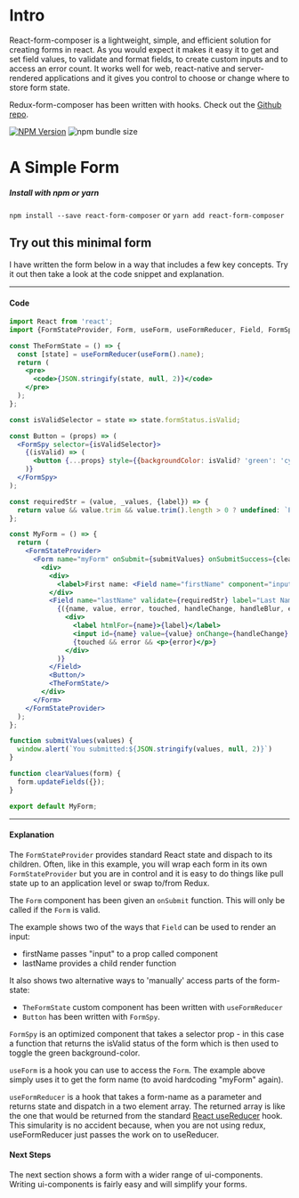 # Intro
React-form-composer is a lightweight, simple, and efficient solution for creating forms in react. As you would expect it makes it easy it to get and set field values, to validate and format fields, to create custom inputs and to access an error count. It works well for web, react-native and server-rendered applications and it gives you control to choose or change where to store form state.

Redux-form-composer has been written with hooks. Check out the [Github repo](https://github.com/chrisfield/react-form-composer). 

[![NPM Version](https://img.shields.io/npm/v/react-form-composer.svg?style=flat)](https://www.npmjs.com/package/react-form-composer)
![npm bundle size](https://img.shields.io/bundlephobia/minzip/react-form-composer.svg)


# A Simple Form
##### Install with npm or yarn
`npm install --save react-form-composer` or `yarn add react-form-composer`

## Try out this minimal form

I have written the form below in a way that includes a few key concepts. Try it out then take a look at the code snippet and explanation.

<!-- STORY -->

---
#### Code
```jsx
import React from 'react';
import {FormStateProvider, Form, useForm, useFormReducer, Field, FormSpy} from 'react-form-composer';

const TheFormState = () => {
  const [state] = useFormReducer(useForm().name);
  return (
    <pre>
      <code>{JSON.stringify(state, null, 2)}</code>
    </pre>
  );
};

const isValidSelector = state => state.formStatus.isValid;

const Button = (props) => (
  <FormSpy selector={isValidSelector}>
    {(isValid) => (
      <button {...props} style={{backgroundColor: isValid? 'green': 'cyan'}} >Submit</button>
    )}
  </FormSpy>
);

const requiredStr = (value, _values, {label}) => {
  return value && value.trim && value.trim().length > 0 ? undefined: `Please enter a value for ${label.toLowerCase()}`
};

const MyForm = () => {  
  return (
    <FormStateProvider>
      <Form name="myForm" onSubmit={submitValues} onSubmitSuccess={clearValues}>
        <div>
          <div>
            <label>First name: <Field name="firstName" component="input"/></label>
          </div>
          <Field name="lastName" validate={requiredStr} label="Last Name:">
            {({name, value, error, touched, handleChange, handleBlur, elementRef, label}) => (
              <div>
                <label htmlFor={name}>{label}</label>
                <input id={name} value={value} onChange={handleChange} onBlur={handleBlur} ref={elementRef}/>
                {touched && error && <p>{error}</p>}
              </div>
            )}
          </Field>
          <Button/>
          <TheFormState/> 
        </div>
      </Form>
    </FormStateProvider>
  );
};

function submitValues(values) {
  window.alert(`You submitted:${JSON.stringify(values, null, 2)}`)
}

function clearValues(form) {
  form.updateFields({});
}

export default MyForm;
```
---

#### Explanation
The `FormStateProvider` provides standard React state and dispach to its children. Often, like in this example, you will wrap each form in its own `FormStateProvider` but you are in control and it is easy to do things like  pull state up to an application level or swap to/from Redux. 

The `Form` component has been given an `onSubmit` function. This will only be called if the `Form` is valid.


The example shows two of the ways that `Field` can be used to render an input:
* firstName passes "input" to a prop called component
* lastName provides a child render function

It also shows two alternative ways to 'manually' access parts of the form-state:
* `TheFormState` custom component has been written with `useFormReducer`
* `Button` has been written with `FormSpy`.

`FormSpy` is an optimized component that takes a selector prop - in this case a function that returns the isValid status of the form which is then used to toggle the green background-color.

`useForm` is a hook you can use to access the `Form`. The example above simply uses it to get the form name (to avoid hardcoding "myForm" again).

`useFormReducer` is a hook that takes a form-name as a parameter and returns state and dispatch in a two element array. The returned array is like the one that would be returned from the standard [React useReducer](https://reactjs.org/docs/hooks-reference.html#usereducer) hook. This simularity is no accident because, when you are not using redux, useFormReducer just passes the work on to useReducer.


#### Next Steps
The next section shows a form with a wider range of ui-components. Writing ui-components is fairly easy and will simplify your forms.
